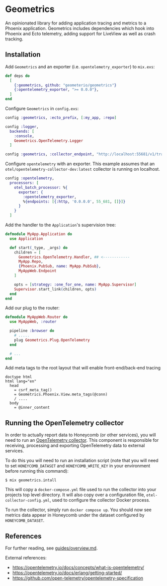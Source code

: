 # Geometrics

An opinionated library for adding application tracing and metrics to a Phoenix application.
Geometrics includes dependencies which hook into Phoenix and Ecto telemetry, adding support for
LiveView as well as crash tracking.

## Installation

Add `Geometrics` and an exporter (i.e. `opentelemetry_exporter`) to `mix.exs`:

```elixir
def deps do
  [
    {:geometrics, github: "geometerio/geometrics"}
    {:opentelemetry_exporter, ">= 0.0.0"},
  ]
end
```

Configure `Geometrics` in `config.exs`:

```elixir
config :geometrics, :ecto_prefix, [:my_app, :repo]

config :logger,
  backends: [
    :console,
    Geometrics.OpenTelemetry.Logger
  ]

config :geometrics, :collector_endpoint, "http://localhost:55681/v1/trace"
```

Configure `opentelemetry` with an exporter. This example assumes that an `otel/opentelemetry-collector-dev:latest` collector is running on localhost.

```elixir
config :opentelemetry,
  processors: [
    otel_batch_processor: %{
      exporter: {
        :opentelemetry_exporter,
        %{endpoints: [{:http, '0.0.0.0', 55_681, []}]}
      }
    }
  ]
```

Add the handler to the `Application`'s supervision tree:

```elixir
defmodule MyApp.Application do
  use Application

  def start(_type, _args) do
    children = [
      Geometrics.OpenTelemetry.Handler, ## <------------
      MyApp.Repo,
      {Phoenix.PubSub, name: MyApp.PubSub},
      MyAppWeb.Endpoint
    ]

    opts = [strategy: :one_for_one, name: MyApp.Supervisor]
    Supervisor.start_link(children, opts)
  end
end
```

Add our plug to the router:

```elixir
defmodule MyAppWeb.Router do
  use MyAppWeb, :router

  pipeline :browser do
    # .....
    plug Geometrics.Plug.OpenTelemetry
  end

  # ...
end
```

Add meta tags to the root layout that will enable front-end/back-end tracing

```slim
doctype html
html lang="en"
  head
    = csrf_meta_tag()
    = Geometrics.Phoenix.View.meta_tags(@conn)
    / ....
  body
    = @inner_content
```

## Running the OpenTelemetry collector

In order to actually report data to Honeycomb (or other services), you will need to run an [OpenTelemetry collector](https://github.com/open-telemetry/opentelemetry-collector). This component is responsible for receiving, processing and exporting OpenTelemetry data to external services. 

To do this you will need to run an installation script (note that you will need to set `HONEYCOMB_DATASET` and `HONEYCOMB_WRITE_KEY` in your environment before running this command):

`$ mix geometrics.intall`

This will copy a `docker-compose.yml` file used to run the collector into your projects top level directory. It will also copy over a configuration file, `otel-collector-config.yml`, used to configure the collector Docker process.

To run the collector, simply run `docker compose up`. You should now see metrics data appear in Honeycomb under the dataset configured by `HONEYCOMB_DATASET`.

## References

For further reading, see [guides/overview.md](guides/overview.md).

External references: 
* https://opentelemetry.io/docs/concepts/what-is-opentelemetry/
* https://opentelemetry.io/docs/erlang/getting-started/
* https://github.com/open-telemetry/opentelemetry-specification
